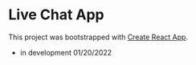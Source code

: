 # Live Chat App

This project was bootstrapped with [Create React App](https://github.com/facebook/create-react-app).

- in development 01/20/2022

